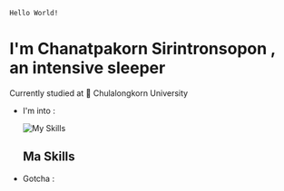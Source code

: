 ```
Hello World!
```
# I'm Chanatpakorn Sirintronsopon , an intensive sleeper

Currently studied at 🏫 Chulalongkorn University


- I'm into :
  
  ![My Skills](https://skillicons.dev/icons?i=js,html,css)

  ## Ma Skills
- Gotcha : 


  
